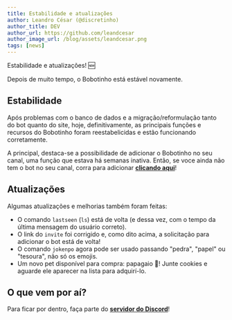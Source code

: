 ```yaml
---
title: Estabilidade e atualizações
author: Leandro César (@discretinho)
author_title: DEV
author_url: https://github.com/leandcesar
author_image_url: /blog/assets/leandcesar.png
tags: [news]
---
```


Estabilidade e atualizações! 🆕

Depois de muito tempo, o Bobotinho está estável novamente.

<!--truncate-->

## Estabilidade

Após problemas com o banco de dados e a migração/reformulação tanto do bot quanto do site, hoje, definitivamente, as principais funções e recursos do Bobotinho foram reestabelicidas e estão funcionando corretamente.

A principal, destaca-se a possibilidade de adicionar o Bobotinho no seu canal, uma função que estava há semanas inativa. Então, se voce ainda não tem o bot no seu canal, corra para adicionar [**clicando aqui**](/invite)!

## Atualizações

Algumas atualizações e melhorias também foram feitas:
- O comando `lastseen` (`ls`) está de volta (e dessa vez, com o tempo da última mensagem do usuário correto).
- O link do `invite` foi corrigido e, como dito acima, a solicitação para adicionar o bot está de volta!
- O comando `jokenpo` agora pode ser usado passando "pedra", "papel" ou "tesoura", não só os emojis.
- Um novo pet disponível para compra: papagaio 🦜! Junte cookies e aguarde ele aparecer na lista para adquirí-lo.

## O que vem por aí?

Para ficar por dentro, faça parte do [**servidor do Discord**](https://discord.gg/6Ue66Vs5eQ)!
